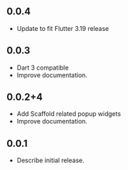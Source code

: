 ## 0.0.4
* Update to fit Flutter 3.19 release
## 0.0.3
* Dart 3 compatible
* Improve documentation.

## 0.0.2+4
* Add Scaffold related popup widgets
* Improve documentation.

## 0.0.1
* Describe initial release.
